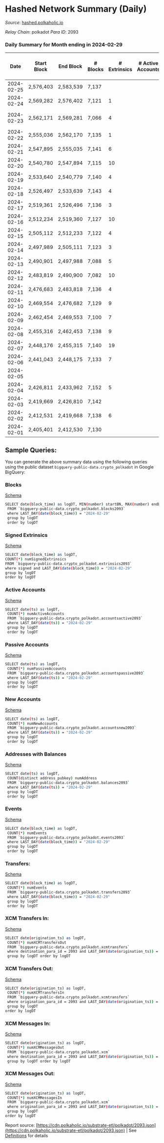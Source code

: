 # Hashed Network Summary (Daily)

_Source_: [hashed.polkaholic.io](https://hashed.polkaholic.io)

*Relay Chain*: polkadot
*Para ID*: 2093



### Daily Summary for Month ending in 2024-02-29


| Date    | Start Block | End Block | # Blocks | # Extrinsics | # Active Accounts | # Passive Accounts | # New Accounts | # Addresses | # Events  | # Transfers ($USD) | # XCM Transfers In ($USD) | # XCM Transfers Out ($USD) | # XCM In | # XCM Out | Issues |
|---------|-------------|-----------|----------|--------------|-------------------|--------------------|----------------|-------------|-----------|--------------------|---------------------------|----------------------------|----------|-----------|--------|
| 2024-02-25 | 2,576,403 | 2,583,539 | 7,137 |  |  |  |  |  | 14,278 |   |   |   |  |  |  |
| 2024-02-24 | 2,569,282 | 2,576,402 | 7,121 | 1 |  |  |  |  | 14,251 |   |   |   |  |  |  |
| 2024-02-23 | 2,562,171 | 2,569,281 | 7,066 | 4 |  |  |  |  | 14,158 |   |   |   |  |  | 45 missing (0.63%) |
| 2024-02-22 | 2,555,036 | 2,562,170 | 7,135 | 1 |  |  |  |  | 14,280 |   |   |   |  |  |  |
| 2024-02-21 | 2,547,895 | 2,555,035 | 7,141 | 6 |  |  |  |  | 14,314 |   |   |   |  |  |  |
| 2024-02-20 | 2,540,780 | 2,547,894 | 7,115 | 10 |  |  |  |  | 14,289 | 6  |   |   |  |  |  |
| 2024-02-19 | 2,533,640 | 2,540,779 | 7,140 | 4 |  |  |  |  | 14,302 | 2  |   |   |  |  |  |
| 2024-02-18 | 2,526,497 | 2,533,639 | 7,143 | 4 |  |  |  |  | 14,312 | 2  |   |   |  |  |  |
| 2024-02-17 | 2,519,361 | 2,526,496 | 7,136 | 3 |  |  |  |  | 14,292 |   |   |   |  |  |  |
| 2024-02-16 | 2,512,234 | 2,519,360 | 7,127 | 10 |  |  |  |  | 14,301 |   |   |   |  |  |  |
| 2024-02-15 | 2,505,112 | 2,512,233 | 7,122 | 4 |  |  |  |  | 14,272 | 1  |   |   |  |  |  |
| 2024-02-14 | 2,497,989 | 2,505,111 | 7,123 | 3 |  |  |  |  | 14,264 |   |   |   |  |  |  |
| 2024-02-13 | 2,490,901 | 2,497,988 | 7,088 | 5 |  |  |  |  | 14,202 |   |   |   |  |  |  |
| 2024-02-12 | 2,483,819 | 2,490,900 | 7,082 | 10 |  |  |  |  | 14,215 | 1  |   |   |  |  |  |
| 2024-02-11 | 2,476,683 | 2,483,818 | 7,136 | 4 |  |  |  |  | 14,296 |   |   |   |  |  |  |
| 2024-02-10 | 2,469,554 | 2,476,682 | 7,129 | 9 |  |  |  |  | 14,312 | 2  |   |   |  |  |  |
| 2024-02-09 | 2,462,454 | 2,469,553 | 7,100 | 7 |  |  |  |  | 14,235 |   |   |   |  |  |  |
| 2024-02-08 | 2,455,316 | 2,462,453 | 7,138 | 9 |  |  |  |  | 14,322 |   |   |   |  |  |  |
| 2024-02-07 | 2,448,176 | 2,455,315 | 7,140 | 19 |  |  |  |  | 14,379 |   |   |   |  |  |  |
| 2024-02-06 | 2,441,043 | 2,448,175 | 7,133 | 7 |  |  |  |  | 14,301 | 1  |   |   |  |  |  |
| 2024-02-05 |  |  |  |  |  |  |  |  |  |   |   |   |  |  |  |
| 2024-02-04 | 2,426,811 | 2,433,962 | 7,152 | 5 |  |  |  |  | 14,335 |   |   |   |  |  |  |
| 2024-02-03 | 2,419,669 | 2,426,810 | 7,142 |  |  |  |  |  | 14,288 |   |   |   |  |  |  |
| 2024-02-02 | 2,412,531 | 2,419,668 | 7,138 | 6 |  |  |  |  | 14,308 |   |   |   |  |  |  |
| 2024-02-01 | 2,405,401 | 2,412,530 | 7,130 |  |  |  |  |  |  |   |   |   |  |  |  |

## Sample Queries:
You can generate the above summary data using the following queries using the public dataset `bigquery-public-data.crypto_polkadot` in Google BigQuery:


### Blocks 

[Schema](https://github.com/colorfulnotion/substrate-etl/blob/main/schema/blocks.json)

```bash
SELECT date(block_time) as logDT, MIN(number) startBN, MAX(number) endBN, COUNT(*) numBlocks 
 FROM `bigquery-public-data.crypto_polkadot.blocks2093`  
 where LAST_DAY(date(block_time)) = "2024-02-29" 
 group by logDT 
 order by logDT
```

### Signed Extrinsics 

[Schema](https://github.com/colorfulnotion/substrate-etl/blob/main/schema/extrinsics.json)

```bash
SELECT date(block_time) as logDT, 
COUNT(*) numSignedExtrinsics 
FROM `bigquery-public-data.crypto_polkadot.extrinsics2093`  
where signed and LAST_DAY(date(block_time)) = "2024-02-29" 
group by logDT 
order by logDT
```

### Active Accounts 

[Schema](https://github.com/colorfulnotion/substrate-etl/blob/main/schema/accountsactive.json)

```bash
SELECT date(ts) as logDT, 
 COUNT(*) numActiveAccounts 
 FROM `bigquery-public-data.crypto_polkadot.accountsactive2093` 
 where LAST_DAY(date(ts)) = "2024-02-29" 
 group by logDT 
 order by logDT
```

### Passive Accounts 

[Schema](https://github.com/colorfulnotion/substrate-etl/blob/main/schema/accountspassive.json)

```bash
SELECT date(ts) as logDT, 
 COUNT(*) numPassiveAccounts 
 FROM `bigquery-public-data.crypto_polkadot.accountspassive2093` 
 where LAST_DAY(date(ts)) = "2024-02-29" 
 group by logDT 
 order by logDT
```

### New Accounts 

[Schema](https://github.com/colorfulnotion/substrate-etl/blob/main/schema/accountsnew.json)

```bash
SELECT date(ts) as logDT, 
 COUNT(*) numNewAccounts 
 FROM `bigquery-public-data.crypto_polkadot.accountsnew2093` 
 where LAST_DAY(date(ts)) = "2024-02-29" 
 group by logDT
 order by logDT
```

### Addresses with Balances 

[Schema](https://github.com/colorfulnotion/substrate-etl/blob/main/schema/balances.json)

```bash
SELECT date(ts) as logDT,
 COUNT(distinct address_pubkey) numAddress 
 FROM `bigquery-public-data.crypto_polkadot.balances2093` 
 where LAST_DAY(date(ts)) = "2024-02-29" 
 group by logDT 
 order by logDT
```

### Events 

[Schema](https://github.com/colorfulnotion/substrate-etl/blob/main/schema/events.json)

```bash
SELECT date(block_time) as logDT, 
 COUNT(*) numEvents 
 FROM `bigquery-public-data.crypto_polkadot.events2093` 
 where LAST_DAY(date(block_time)) = "2024-02-29" 
 group by logDT 
 order by logDT
```

### Transfers:

[Schema](https://github.com/colorfulnotion/substrate-etl/blob/main/schema/transfers.json)

```bash
SELECT date(block_time) as logDT, 
 COUNT(*) numEvents 
 FROM `bigquery-public-data.crypto_polkadot.transfers2093` 
 where LAST_DAY(date(block_time)) = "2024-02-29" 
 group by logDT 
 order by logDT
```

### XCM Transfers In: 

[Schema](https://github.com/colorfulnotion/substrate-etl/blob/main/schema/xcmtransfers.json)

```bash
SELECT date(origination_ts) as logDT, 
 COUNT(*) numXCMTransfersOut 
 FROM `bigquery-public-data.crypto_polkadot.xcmtransfers` 
 where destination_para_id = 2093 and LAST_DAY(date(origination_ts)) = "2024-02-29" 
 group by logDT order by logDT
```

### XCM Transfers Out: 

[Schema](https://github.com/colorfulnotion/substrate-etl/blob/main/schema/xcmtransfers.json)

```bash
SELECT date(origination_ts) as logDT, 
 COUNT(*) numXCMTransfersIn 
 FROM `bigquery-public-data.crypto_polkadot.xcmtransfers` 
 where origination_para_id = 2093 and LAST_DAY(date(origination_ts)) = "2024-02-29" 
 group by logDT 
order by logDT
```

### XCM Messages In: 

[Schema](https://github.com/colorfulnotion/substrate-etl/blob/main/schema/xcm.json)

```bash
SELECT date(origination_ts) as logDT, 
 COUNT(*) numXCMMessagesOut 
 FROM `bigquery-public-data.crypto_polkadot.xcm` 
 where destination_para_id = 2093 and LAST_DAY(date(origination_ts)) = "2024-02-29" 
 group by logDT order by logDT
```

### XCM Messages Out: 

[Schema](https://github.com/colorfulnotion/substrate-etl/blob/main/schema/xcm.json)

```bash
SELECT date(origination_ts) as logDT, 
 COUNT(*) numXCMMessagesIn 
 FROM `bigquery-public-data.crypto_polkadot.xcm` 
 where origination_para_id = 2093 and LAST_DAY(date(origination_ts)) = "2024-02-29" 
 group by logDT 
order by logDT
```


Report source: [https://cdn.polkaholic.io/substrate-etl/polkadot/2093.json](https://cdn.polkaholic.io/substrate-etl/polkadot/2093.json) | See [Definitions](/DEFINITIONS.md) for details

